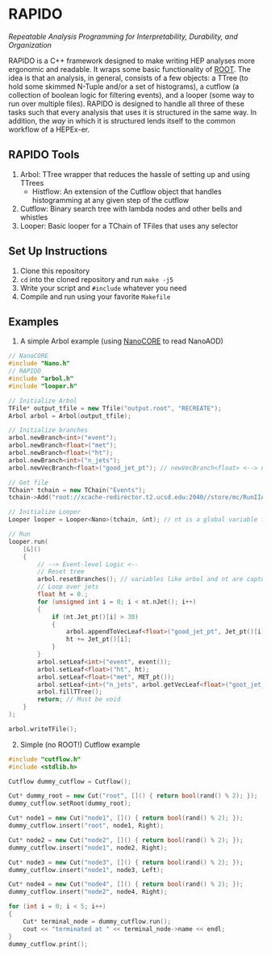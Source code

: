 # RAPIDO
_Repeatable Analysis Programming for Interpretability, Durability, and Organization_


RAPIDO is a C++ framework designed to make writing HEP analyses more ergonomic and readable. It wraps some basic 
functionality of [ROOT](https://root.cern/). The idea is that an analysis, in general, consists of a few objects: 
a TTree (to hold some skimmed N-Tuple and/or a set of histograms), a cutflow (a collection of boolean logic for 
filtering events), and a looper (some way to run over multiple files). RAPIDO is designed to handle all three of 
these tasks such that every analysis that uses it is structured in the same way. In addition, the _way_ in which 
it is structured lends itself to the common workflow of a HEPEx-er.

## RAPIDO Tools
1. Arbol: TTree wrapper that reduces the hassle of setting up and using TTrees
    - Histflow: An extension of the Cutflow object that handles histogramming at any given step of the cutflow
2. Cutflow: Binary search tree with lambda nodes and other bells and whistles
3. Looper: Basic looper for a TChain of TFiles that uses any selector

## Set Up Instructions
1. Clone this repository
2. `cd` into the cloned repository and run `make -j5`
3. Write your script and `#include` whatever you need
4. Compile and run using your favorite `Makefile`


## Examples
1. A simple Arbol example (using [NanoCORE](https://github.com/cmstas/NanoTools) to read NanoAOD)
```cpp
// NanoCORE
#include "Nano.h"
// RAPIDO
#include "arbol.h"
#include "looper.h"

// Initialize Arbol
TFile* output_tfile = new Tfile("output.root", "RECREATE");
Arbol arbol = Arbol(output_tfile);

// Initialize branches
arbol.newBranch<int>("event");
arbol.newBranch<float>("met");
arbol.newBranch<float>("ht");
arbol.newBranch<int>("n_jets");
arbol.newVecBranch<float>("good_jet_pt"); // newVecBranch<float> <--> newBranch<std::vector<float>>

// Get file
TChain* tchain = new TChain("Events"); 
tchain->Add("root://xcache-redirector.t2.ucsd.edu:2040//store/mc/RunIIAutumn18NanoAODv7/TTJets_DiLept_TuneCP5_13TeV-madgraphMLM-pythia8/NANOAODSIM/Nano02Apr2020_102X_upgrade2018_realistic_v21-v1/60000/69CAC742-7679-D342-BF99-BF22B6D10BA4.root");

// Initialize Looper
Looper looper = Looper<Nano>(tchain, &nt); // nt is a global variable from NanoCORE

// Run
looper.run(
    [&]()
    {
        // --> Event-level Logic <--
        // Reset tree
        arbol.resetBranches(); // variables like arbol and nt are captured by reference
        // Loop over jets
        float ht = 0.;
        for (unsigned int i = 0; i < nt.nJet(); i++) 
        {
            if (nt.Jet_pt()[i] > 30)
            {
                arbol.appendToVecLeaf<float>("good_jet_pt", Jet_pt()[i]);
                ht += Jet_pt()[i];
            }
        }
        arbol.setLeaf<int>("event", event());
        arbol.setLeaf<float>("ht", ht);
        arbol.setLeaf<float>("met", MET_pt());
        arbol.setLeaf<int>("n_jets", arbol.getVecLeaf<float>("goot_jet_pt").size());
        arbol.fillTTree();
        return; // Must be void
    }
);

arbol.writeTFile();
```

2. Simple (no ROOT!) Cutflow example
```cpp
#include "cutflow.h"
#include <stdlib.h>

Cutflow dummy_cutflow = Cutflow();

Cut* dummy_root = new Cut("root", []() { return bool(rand() % 2); });
dummy_cutflow.setRoot(dummy_root);

Cut* node1 = new Cut("node1", []() { return bool(rand() % 2); });
dummy_cutflow.insert("root", node1, Right);

Cut* node2 = new Cut("node2", []() { return bool(rand() % 2); });
dummy_cutflow.insert("node1", node2, Right);

Cut* node3 = new Cut("node3", []() { return bool(rand() % 2); });
dummy_cutflow.insert("node1", node3, Left);

Cut* node4 = new Cut("node4", []() { return bool(rand() % 2); });
dummy_cutflow.insert("node2", node4, Right);

for (int i = 0; i < 5; i++)
{
    Cut* terminal_node = dummy_cutflow.run();
    cout << "terminated at " << terminal_node->name << endl;
}
dummy_cutflow.print();
```
